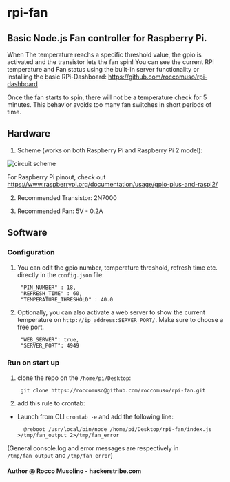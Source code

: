 # rpi-fan
## Basic Node.js Fan controller for Raspberry Pi.

When The temperature reachs a specific threshold value, the gpio is activated and the transistor lets the fan spin!
You can see the current RPi temperature and Fan status using the built-in server functionality or installing the basic RPi-Dashboard: https://github.com/roccomuso/rpi-dashboard

Once the fan starts to spin, there will not be a temperature check for 5 minutes. This behavior avoids too many fan switches in short periods of time.

## Hardware

1. Scheme (works on both Raspberry Pi and Raspberry Pi 2 model):

![circuit scheme](https://github.com/roccomuso/rpi-fan/blob/master/img/scheme.png "Circuit Scheme")

For Raspberry Pi pinout, check out https://www.raspberrypi.org/documentation/usage/gpio-plus-and-raspi2/

2. Recommended Transistor: 2N7000

3. Recommended Fan: 5V - 0.2A

## Software

### Configuration

1. You can edit the gpio number, temperature threshold, refresh time etc. directly in the <code>config.json</code> file:

        "PIN_NUMBER" : 18,
        "REFRESH_TIME" : 60,
        "TEMPERATURE_THRESHOLD" : 40.0
        
2. Optionally, you can also activate a web server to show the current temperature on <code>http://ip_address:SERVER_PORT/</code>. Make sure to choose a free port.

        "WEB_SERVER": true,
        "SERVER_PORT": 4949


### Run on start up

1. clone the repo on the <code>/home/pi/Desktop</code>:

        git clone https://roccomuso@github.com/roccomuso/rpi-fan.git
    
2. add this rule to crontab:

  - Launch from CLI <code>crontab -e</code> and add the following line:
      
          @reboot /usr/local/bin/node /home/pi/Desktop/rpi-fan/index.js >/tmp/fan_output 2>/tmp/fan_error
  
(General console.log and error messages are respectively in <code>/tmp/fan_output</code> and <code>/tmp/fan_error</code>)
  
#### Author @ Rocco Musolino - hackerstribe.com
